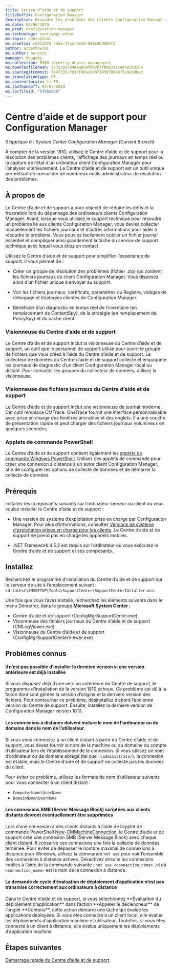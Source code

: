 ```yaml
---
title: Centre d’aide et de support
titleSuffix: Configuration Manager
description: Résoudre les problèmes des clients Configuration Manager avec le Centre d’aide et de support.
ms.date: 03/06/2019
ms.prod: configuration-manager
ms.technology: configmgr-other
ms.topic: conceptual
ms.assetid: c631197d-7daa-4faa-9e22-980cd6d604c2
author: aczechowski
ms.author: aaroncz
manager: dougeby
ms.collection: M365-identity-device-management
ms.openlocfilehash: 367c293794eea86ef8b7b7fb0e331ce0602b325e
ms.sourcegitcommit: 544f335cfd1bfd0a1d4973439780e9f5e9ee8bed
ms.translationtype: HT
ms.contentlocale: fr-FR
ms.lasthandoff: 03/07/2019
ms.locfileid: "57562038"
---
```

# <a name="support-center-for-configuration-manager"></a>Centre d’aide et de support pour Configuration Manager

*S’applique à : System Center Configuration Manager (Current Branch)*

<!--1357489--> À compter de la version 1810, utilisez le Centre d’aide et de support pour la résolution des problèmes clients, l’affichage des journaux en temps réel ou la capture de l’état d’un ordinateur client Configuration Manager pour l’analyser ultérieurement. Le Centre d’aide et de support est un outil unique permettant de consolider de nombreux outils administrateur de résolution des problèmes. 



## <a name="about"></a>À propos de 

Le Centre d’aide et de support a pour objectif de réduire les défis et la frustration lors du dépannage des ordinateurs clients Configuration Manager. Avant, lorsque vous utilisiez le support technique pour résoudre un problème lié aux clients Configuration Manager, vous deviez collecter manuellement les fichiers journaux et d’autres informations pour aider à résoudre le problème. Vous pouviez facilement oublier un fichier journal essentiel et compliquer ainsi grandement la tâche du service de support technique avec lequel vous étiez en contact.

Utilisez le Centre d’aide et de support pour simplifier l’expérience de support. Il vous permet de :

 - Créer un groupe de résolution des problèmes (fichier .zip) qui contient les fichiers journaux du client Configuration Manager. Vous disposez alors d’un fichier unique à envoyer au support.  

 - Voir les fichiers journaux, certificats, paramètres du Registre, vidages de débogage et stratégies clientes de Configuration Manager.  

 - Bénéficier d’un diagnostic en temps réel de l’inventaire (en remplacement de ContentSpy), de la stratégie (en remplacement de PolicySpy) et du cache client.  


### <a name="support-center-viewer"></a>Visionneuse du Centre d’aide et de support

Le Centre d’aide et de support inclut la visionneuse du Centre d’aide et de support, un outil que le personnel de support utilise pour ouvrir le groupe de fichiers que vous créez à l’aide du Centre d’aide et de support. Le collecteur de données du Centre d’aide et de support collecte et empaquète les journaux de diagnostic d’un client Configuration Manager local ou distant. Pour consulter les groupes du collecteur de données, utilisez la visionneuse.


### <a name="support-center-log-file-viewer"></a>Visionneuse des fichiers journaux du Centre d’aide et de support

Le Centre d’aide et de support inclut une visionneuse de journal moderne. Cet outil remplace CMTrace. OneTrace fournit une interface personnalisable avec prise en charge des fenêtres ancrables et des onglets. Il a une couche de présentation rapide et peut charger des fichiers journaux volumineux en quelques secondes.


### <a name="powershell-cmdlets"></a>Applets de commande PowerShell

Le Centre d’aide et de support contient également les [applets de commande Windows PowerShell](https://go.microsoft.com/fwlink/?linkid=397830). Utilisez ces applets de commande pour créer une connexion à distance à un autre client Configuration Manager, afin de configurer les options de collecte de données et de démarrer la collecte de données.



## <a name="prerequisites"></a>Prérequis

Installez les composants suivants sur l’ordinateur serveur ou client où vous voulez installer le Centre d’aide et de support :

- Une version de système d’exploitation prise en charge par Configuration Manager. Pour plus d’informations, consultez [Versions de système d’exploitation prises en charge pour les clients](/sccm/core/plan-design/configs/supported-operating-systems-for-clients-and-devices). Le Centre d’aide et de support ne prend pas en charge les appareils mobiles.  

- .NET Framework 4.5.2 est requis sur l’ordinateur où vous exécutez le Centre d’aide et de support et ses composants.  



## <a name="install"></a>Installez

Recherchez le programme d’installation du Centre d’aide et de support sur le serveur de site à l’emplacement suivant : `cd.latest\SMSSETUP\Tools\SupportCenter\SupportCenterInstaller.msi`.

Une fois que vous l’avez installé, recherchez les éléments suivants dans le menu Démarrer, dans le groupe **Microsoft System Center** :  
- Centre d’aide et de support (ConfigMgrSupportCenter.exe)  
- Visionneuse des fichiers journaux du Centre d’aide et de support (CMLogViewer.exe)  
- Visionneuse du Centre d’aide et de support (ConfigMgrSupportCenterViewer.exe)  



## <a name="known-issues"></a>Problèmes connus 

#### <a name="you-cant-install-the-latest-version-if-an-older-version-is-already-installed"></a>Il n’est pas possible d’installer la dernière version si une version antérieure est déjà installée
<!--SCCMDocs-pr issue #3090--> Si vous disposez déjà d’une version antérieure du Centre de support, le programme d’installation de la version 1810 échoue. Ce problème est dû à la façon dont sont gérées la version d’origine et la dernière version des fichiers. Pour contourner ce problème, désinstallez d’abord l’ancienne version du Centre de support. Ensuite, installez la dernière version de Configuration Manager version 1810.

#### <a name="remote-connections-must-include-computer-name-or-domain-as-part-of-the-user-name"></a>Les connexions à distance doivent inclure le nom de l’ordinateur ou du domaine dans le nom de l’utilisateur.
Si vous vous connectez à un client distant à partir du Centre d’aide et de support, vous devez fournir le nom de la machine ou du domaine du compte d’utilisateur lors de l’établissement de la connexion. Si vous utilisez un nom d’ordinateur ou de domaine abrégé (tel que `.\administrator`), la connexion est établie, mais le Centre d’aide et de support ne collecte pas les données du client. 

Pour éviter ce problème, utilisez les formats de nom d’utilisateur suivants pour vous connecter à un client distant : 
- `ComputerName\UserName`  
- `DomainName\UserName`  

#### <a name="scripted-server-message-block-connections-to-remote-clients-might-require-removal"></a>Les connexions SMB (Server Message Block) scriptées aux clients distants devront éventuellement être supprimées
Lors d’une connexion à des clients distants à l’aide de l’applet de commande PowerShell [New-CMMachineConnection](https://go.microsoft.com/fwlink/p/?linkid=390542), le Centre d’aide et de support crée une connexion SMB (Server Message Block) avec chaque client distant. Il conserve ces connexions une fois la collecte de données terminée. Pour éviter de dépasser le nombre maximal de connexions à distance pour Windows, utilisez la commande `net use` pour voir l’ensemble des connexions à distance actives. Désactivez ensuite les connexions inutiles à l’aide de la commande suivante : `net use <connection_name> /d` 
où `<connection_name>` est le nom de la connexion à distance.

#### <a name="application-deployment-evaluation-cycle-request-isnt-sent-correctly-to-remote-machines"></a>La demande de cycle d’évaluation de déploiement d’application n’est pas transmise correctement aux ordinateurs à distance
<!--2849356--> Dans le Centre d’aide et de support, si vous sélectionnez **Évaluation du déploiement d’application** dans l’action **Appeler le déclencheur** de l’onglet **Contenu**, cette action démarre une tâche qui évalue les applications déployées. Si vous êtes connecté à un client local, elle évalue les déploiements d’application machine et utilisateur. Toutefois, si vous êtes connecté à un client à distance, elle évalue uniquement les déploiements d’application machine.


## <a name="next-steps"></a>Étapes suivantes

[Démarrage rapide du Centre d’aide et de support](/sccm/core/support/support-center-quickstart)

